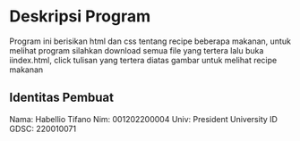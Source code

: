 # Deskripsi Program

Program ini berisikan html dan css tentang recipe beberapa makanan, untuk melihat program silahkan download semua file yang tertera lalu buka iindex.html, click tulisan yang tertera diatas gambar untuk melihat recipe makanan

## Identitas Pembuat

Nama: Habellio Tifano
Nim: 001202200004
Univ: President University
ID GDSC: 220010071
